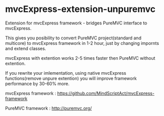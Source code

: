 mvcExpress-extension-unpuremvc
=====================================

Extension for mvcExpress framework - bridges PureMVC interface to mvcExpress.



This gives you posibility to convert PureMVC project(standard and multicore) to mvcExpress framework in 1-2 hour, just by changing impornts and extend classes.

mvcExpress with extention works 2-5 times faster then PureMVC without extention.


If you rewrite your imlementation, using native mvcExpress functions(remove unpure extention) you will improve framework performance by 30-60% more.





mvcExpress framework : https://github.com/MindScriptAct/mvcExpress-framework
 
PureMVC framework : http://puremvc.org/
 
